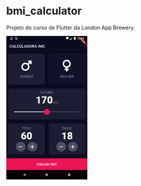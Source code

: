 # bmi_calculator

Projeto do curso de Flutter da London App Brewery.

<img src="/preview.png" alt="App Preview" title="Preview" width=216 height=384>
